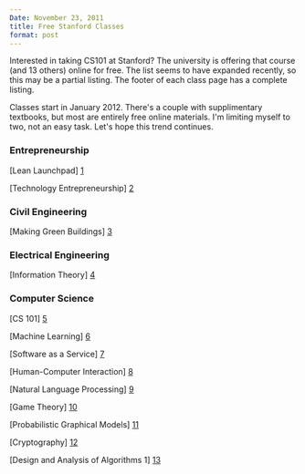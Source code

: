 ```yaml
---
Date: November 23, 2011
title: Free Stanford Classes
format: post
---
```


Interested in taking CS101 at Stanford? The university is offering that course (and 13 others) online for free. The list seems to have expanded recently, so this may be a partial listing. The footer of each class page has a complete listing.

Classes start in January 2012. There's a couple with supplimentary textbooks, but most are entirely free online materials. I'm limiting myself to two, not an easy task. Let's hope this trend continues.

### Entrepreneurship
[Lean Launchpad] [1]

[Technology Entrepreneurship] [2]

### Civil Engineering
[Making Green Buildings] [3]

### Electrical Engineering
[Information Theory] [4]

### Computer Science
[CS 101] [5]

[Machine Learning] [6]

[Software as a Service] [7]

[Human-Computer Interaction] [8]

[Natural Language Processing] [9]

[Game Theory] [10]

[Probabilistic Graphical Models] [11]

[Cryptography] [12]

[Design and Analysis of Algorithms 1] [13]

[1]: http://www.venture-class.org/
[2]: http://www.launchpad-class.org/

[3]: http://www.greenbuilding-class.org/

[4]: http://www.infotheory-class.org/

[5]: http://www.cs101-class.org/
[6]: http://jan2012.ml-class.org/
[7]: http://www.saas-class.org/
[8]: http://www.hci-class.org/
[9]: http://www.nlp-class.org/
[10]: http://www.game-theory-class.org/
[11]: http://www.pgm-class.org/
[12]: http://www.crypto-class.org/
[13]: http://www.algo-class.org/

